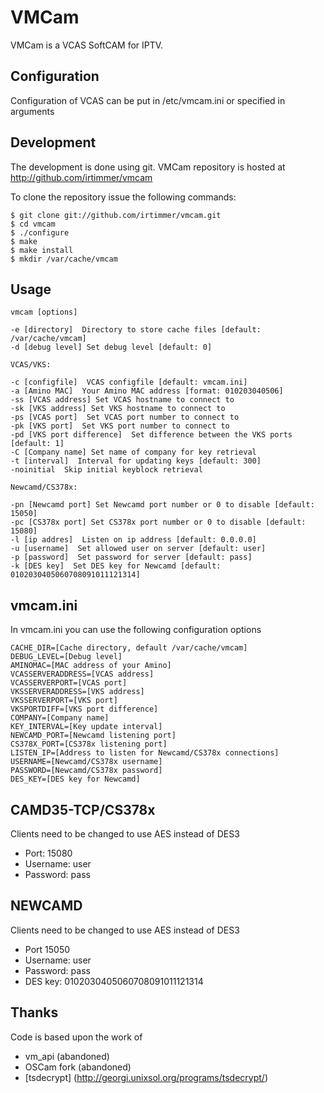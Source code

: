 # VMCam
VMCam is a VCAS SoftCAM for IPTV.

## Configuration
Configuration of VCAS can be put in /etc/vmcam.ini or specified in arguments

## Development
The development is done using git. VMCam repository is hosted
at http://github.com/irtimmer/vmcam

To clone the repository issue the following commands:

	$ git clone git://github.com/irtimmer/vmcam.git
	$ cd vmcam
	$ ./configure
	$ make
	$ make install
	$ mkdir /var/cache/vmcam
	
## Usage
	vmcam [options]

	-e [directory]  Directory to store cache files [default: /var/cache/vmcam]
	-d [debug level] Set debug level [default: 0]

	VCAS/VKS:

	-c [configfile]  VCAS configfile [default: vmcam.ini]
	-a [Amino MAC]  Your Amino MAC address [format: 010203040506]
	-ss [VCAS address] Set VCAS hostname to connect to
	-sk [VKS address] Set VKS hostname to connect to
	-ps [VCAS port]  Set VCAS port number to connect to
	-pk [VKS port]  Set VKS port number to connect to
	-pd [VKS port difference]  Set difference between the VKS ports [default: 1]
	-C [Company name] Set name of company for key retrieval
	-t [interval]  Interval for updating keys [default: 300]
	-noinitial  Skip initial keyblock retrieval

	Newcamd/CS378x:

	-pn [Newcamd port] Set Newcamd port number or 0 to disable [default: 15050]
	-pc [CS378x port] Set CS378x port number or 0 to disable [default: 15080]
	-l [ip addres]  Listen on ip address [default: 0.0.0.0]
	-u [username]  Set allowed user on server [default: user]
	-p [password]  Set password for server [default: pass]
	-k [DES key]  Set DES key for Newcamd [default: 0102030405060708091011121314]

## vmcam.ini
In vmcam.ini you can use the following configuration options

	CACHE_DIR=[Cache directory, default /var/cache/vmcam]
	DEBUG_LEVEL=[Debug level]
	AMINOMAC=[MAC address of your Amino]
	VCASSERVERADDRESS=[VCAS address]
	VCASSERVERPORT=[VCAS port]
	VKSSERVERADDRESS=[VKS address]
	VKSSERVERPORT=[VKS port]
	VKSPORTDIFF=[VKS port difference]
	COMPANY=[Company name] 
	KEY_INTERVAL=[Key update interval]
	NEWCAMD_PORT=[Newcamd listening port]
	CS378X_PORT=[CS378x listening port]
	LISTEN_IP=[Address to listen for Newcamd/CS378x connections]
	USERNAME=[Newcamd/CS378x username]
	PASSWORD=[Newcamd/CS378x password]
	DES_KEY=[DES key for Newcamd]

## CAMD35-TCP/CS378x
Clients need to be changed to use AES instead of DES3
- Port: 15080
- Username: user
- Password: pass

## NEWCAMD
Clients need to be changed to use AES instead of DES3
- Port 15050
- Username: user
- Password: pass
- DES key: 0102030405060708091011121314

## Thanks
Code is based upon the work of
- vm_api (abandoned)
- OSCam fork (abandoned)
- [tsdecrypt] (http://georgi.unixsol.org/programs/tsdecrypt/)
